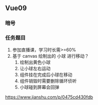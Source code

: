 ## Vue09

### 暗号

### 任务题目

1. 参加直播课，学习时长需>=60%
2. 基于 canvas 绘制出的 小球 进行移动？
   1. 绘制出黄色小球
   2. 让小球左右运动
   3. 组件挂在完成后小球在移动
   4. 组件销毁时需要删除循环侦听
   5. 小球碰到屏幕会回弹

https://www.jianshu.com/p/0475cd430fdb
